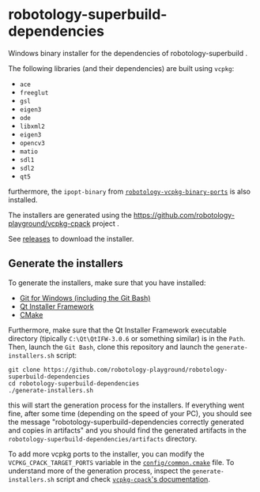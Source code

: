 # robotology-superbuild-dependencies

Windows binary installer for the dependencies of robotology-superbuild .

The following libraries (and their dependencies) are built using `vcpkg`: 
* `ace`
* `freeglut`
* `gsl`
* `eigen3`
* `ode`
* `libxml2`
* `eigen3` 
* `opencv3` 
* `matio`
* `sdl1`
* `sdl2`
* `qt5`

furthermore, the `ipopt-binary` from [`robotology-vcpkg-binary-ports`](https://github.com/robotology-dependencies/robotology-vcpkg-binary-ports) is also installed.

The installers are generated using the https://github.com/robotology-playground/vcpkg-cpack project .

See [releases](https://github.com/robotology-playground/robotology-superbuild-dependencies/releases) to download the installer. 


## Generate the installers 

To generate the installers, make sure that you have installed: 
* [Git for Windows (including the Git Bash)](https://gitforwindows.org/) 
* [Qt Installer Framework](http://download.qt.io/official_releases/qt-installer-framework/3.0.6/) 
* [CMake](https://cmake.org/download/) 

Furthermore, make sure that the Qt Installer Framework executable directory (tipically `C:\Qt\QtIFW-3.0.6` or something similar) is in the `Path`.
Then, launch the `Git Bash`, clone this repository and launch the `generate-installers.sh` script:
~~~
git clone https://github.com/robotology-playground/robotology-superbuild-dependencies
cd robotology-superbuild-dependencies
./generate-installers.sh
~~~
this will start the generation process for the installers. If everything went fine, after some time (depending on the speed of your PC), you should see the message 
"robotology-superbuild-dependencies correctly generated and copies in artifacts" and you should find the generated artifacts in the `robotology-superbuild-dependencies/artifacts` directory. 

To add more vcpkg ports to the installer, you can modify the `VCPKG_CPACK_TARGET_PORTS` variable in the [`config/common.cmake`](config/common.cmake) file. To understand more of the generation process, inspect the `generate-installers.sh` script and  check [`vcpkg-cpack`'s documentation](https://github.com/robotology-playground/vcpkg-cpack). 
